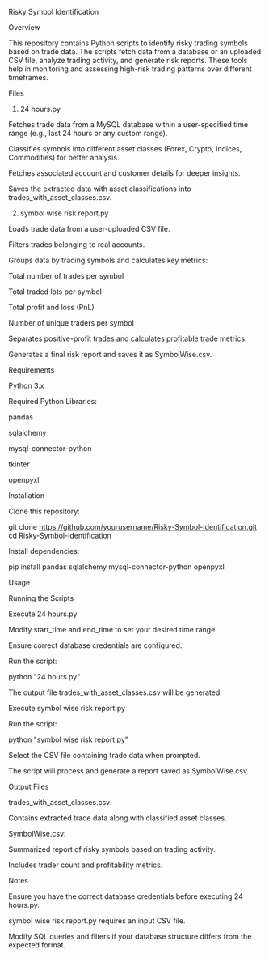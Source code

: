 Risky Symbol Identification

Overview

This repository contains Python scripts to identify risky trading symbols based on trade data. The scripts fetch data from a database or an uploaded CSV file, analyze trading activity, and generate risk reports. These tools help in monitoring and assessing high-risk trading patterns over different timeframes.

Files

1. 24 hours.py

Fetches trade data from a MySQL database within a user-specified time range (e.g., last 24 hours or any custom range).

Classifies symbols into different asset classes (Forex, Crypto, Indices, Commodities) for better analysis.

Fetches associated account and customer details for deeper insights.

Saves the extracted data with asset classifications into trades_with_asset_classes.csv.

2. symbol wise risk report.py

Loads trade data from a user-uploaded CSV file.

Filters trades belonging to real accounts.

Groups data by trading symbols and calculates key metrics:

Total number of trades per symbol

Total traded lots per symbol

Total profit and loss (PnL)

Number of unique traders per symbol

Separates positive-profit trades and calculates profitable trade metrics.

Generates a final risk report and saves it as SymbolWise.csv.

Requirements

Python 3.x

Required Python Libraries:

pandas

sqlalchemy

mysql-connector-python

tkinter

openpyxl

Installation

Clone this repository:

git clone https://github.com/yourusername/Risky-Symbol-Identification.git
cd Risky-Symbol-Identification

Install dependencies:

pip install pandas sqlalchemy mysql-connector-python openpyxl

Usage

Running the Scripts

Execute 24 hours.py

Modify start_time and end_time to set your desired time range.

Ensure correct database credentials are configured.

Run the script:

python "24 hours.py"

The output file trades_with_asset_classes.csv will be generated.

Execute symbol wise risk report.py

Run the script:

python "symbol wise risk report.py"

Select the CSV file containing trade data when prompted.

The script will process and generate a report saved as SymbolWise.csv.

Output Files

trades_with_asset_classes.csv:

Contains extracted trade data along with classified asset classes.

SymbolWise.csv:

Summarized report of risky symbols based on trading activity.

Includes trader count and profitability metrics.

Notes

Ensure you have the correct database credentials before executing 24 hours.py.

symbol wise risk report.py requires an input CSV file.

Modify SQL queries and filters if your database structure differs from the expected format.
